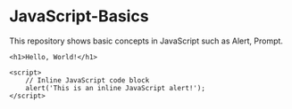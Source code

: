 # JavaScript-Basics
This repository shows basic concepts in JavaScript such as Alert, Prompt.
<!DOCTYPE html>
<html lang="en">
<head>
    <meta charset="UTF-8">
    <meta name="viewport" content="width=device-width, initial-scale=1.0">
    <title>Short HTML with Inline JS</title>
  
</head>
<body>

    <h1>Hello, World!</h1>

    <script>
        // Inline JavaScript code block
        alert('This is an inline JavaScript alert!');
    </script>

</body>
</html>
